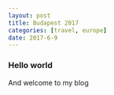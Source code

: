 ```yaml
---
layout: post
title: Budapest 2017
categories: [travel, europe]
date: 2017-6-9
---
```


### Hello world
And welcome to my blog

